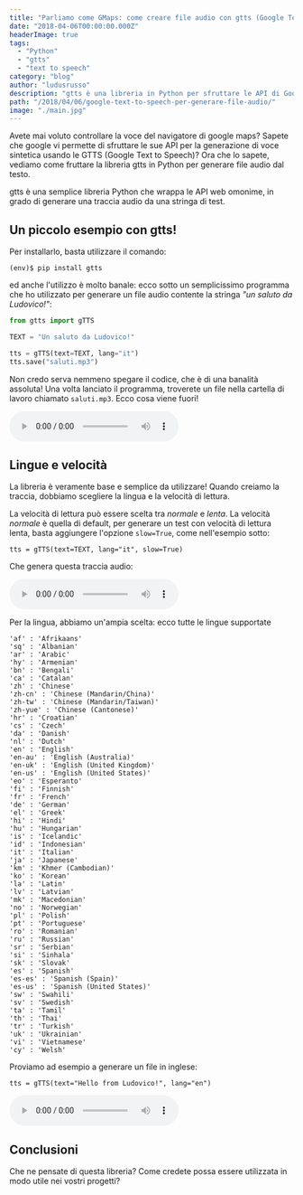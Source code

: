 ```yaml
---
title: "Parliamo come GMaps: come creare file audio con gtts (Google Text to Speech) in Python"
date: "2018-04-06T00:00:00.000Z"
headerImage: true
tags:
  - "Python"
  - "gtts"
  - "text to speech"
category: "blog"
author: "ludusrusso"
description: "gtts è una libreria in Python per sfruttare le API di Google Text to Speech per generare file audio dal testo"
path: "/2018/04/06/google-text-to-speech-per-generare-file-audio/"
image: "./main.jpg"
---
```


Avete mai voluto controllare la voce del navigatore di google maps? Sapete che google vi permette
di sfruttare le sue API per la generazione di voce sintetica usando le GTTS (Google Text to Speech)?
Ora che lo sapete, vediamo come fruttare la libreria gtts in Python per generare file audio dal testo.

gtts è una semplice libreria Python che wrappa le API web omonime, in grado di generare una traccia audio da una stringa di test.

## Un piccolo esempio con gtts!

Per installarlo, basta utilizzare il comando:

```
(env)$ pip install gtts
```

ed anche l'utilizzo è molto banale: ecco sotto un semplicissimo programma che ho utilizzato per
generare un file audio contente la stringa _"un saluto da Ludovico!"_:

```python
from gtts import gTTS

TEXT = "Un saluto da Ludovico!"

tts = gTTS(text=TEXT, lang="it")
tts.save("saluti.mp3")
```

Non credo serva nemmeno spegare il codice, che è di una banalità assoluta!
Una volta lanciato il programma, troverete un file nella cartella di lavoro chiamato `saluti.mp3`.
Ecco cosa viene fuori!

<audio controls>
  <source src="/assets/audio/saluti.mp3" type="audio/ogg" />
  Il tuo browser non supporta gli elementi audio
</audio>

## Lingue e velocità

La libreria è veramente base e semplice da utilizzare! Quando creiamo la traccia, dobbiamo scegliere la lingua e la velocità di lettura.

La velocità di lettura può essere scelta tra _normale_ e _lenta_. La velocità _normale_ è quella di default, per generare un test con velocità di lettura lenta, basta aggiungere l'opzione `slow=True`, come nell'esempio sotto:

```
tts = gTTS(text=TEXT, lang="it", slow=True)
```

Che genera questa traccia audio:

<audio controls>
  <source src="/assets/audio/saluti_lento.mp3" type="audio/ogg" />
  Il tuo browser non supporta gli elementi audio
</audio>

Per la lingua, abbiamo un'ampia scelta: ecco tutte le lingue supportate

```
'af' : 'Afrikaans'
'sq' : 'Albanian'
'ar' : 'Arabic'
'hy' : 'Armenian'
'bn' : 'Bengali'
'ca' : 'Catalan'
'zh' : 'Chinese'
'zh-cn' : 'Chinese (Mandarin/China)'
'zh-tw' : 'Chinese (Mandarin/Taiwan)'
'zh-yue' : 'Chinese (Cantonese)'
'hr' : 'Croatian'
'cs' : 'Czech'
'da' : 'Danish'
'nl' : 'Dutch'
'en' : 'English'
'en-au' : 'English (Australia)'
'en-uk' : 'English (United Kingdom)'
'en-us' : 'English (United States)'
'eo' : 'Esperanto'
'fi' : 'Finnish'
'fr' : 'French'
'de' : 'German'
'el' : 'Greek'
'hi' : 'Hindi'
'hu' : 'Hungarian'
'is' : 'Icelandic'
'id' : 'Indonesian'
'it' : 'Italian'
'ja' : 'Japanese'
'km' : 'Khmer (Cambodian)'
'ko' : 'Korean'
'la' : 'Latin'
'lv' : 'Latvian'
'mk' : 'Macedonian'
'no' : 'Norwegian'
'pl' : 'Polish'
'pt' : 'Portuguese'
'ro' : 'Romanian'
'ru' : 'Russian'
'sr' : 'Serbian'
'si' : 'Sinhala'
'sk' : 'Slovak'
'es' : 'Spanish'
'es-es' : 'Spanish (Spain)'
'es-us' : 'Spanish (United States)'
'sw' : 'Swahili'
'sv' : 'Swedish'
'ta' : 'Tamil'
'th' : 'Thai'
'tr' : 'Turkish'
'uk' : 'Ukrainian'
'vi' : 'Vietnamese'
'cy' : 'Welsh'
```

Proviamo ad esempio a generare un file in inglese:

```
tts = gTTS(text="Hello from Ludovico!", lang="en")
```

<audio controls>
  <source src="/assets/audio/saluti_en.mp3" type="audio/ogg" />
  Il tuo browser non supporta gli elementi audio
</audio>

## Conclusioni

Che ne pensate di questa libreria? Come credete possa essere utilizzata in modo utile nei vostri progetti?
